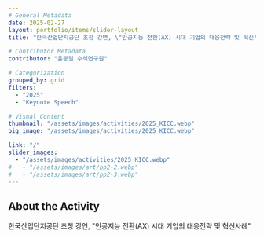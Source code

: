 ```yaml
---
# General Metadata
date: 2025-02-27
layout: portfolio/items/slider-layout
title: "한국산업단지공단 초청 강연, \"인공지능 전환(AX) 시대 기업의 대응전략 및 혁신사례\""

# Contributor Metadata
contributor: "윤종필 수석연구원"

# Categorization
grouped_by: grid
filters:
  - "2025"
  - "Keynote Speech"

# Visual Content
thumbnail: "/assets/images/activities/2025_KICC.webp"
big_image: "/assets/images/activities/2025_KICC.webp"

link: "/"
slider_images:
  - "/assets/images/activities/2025_KICC.webp"
#   - "/assets/images/art/pp2-2.webp"
#   - "/assets/images/art/pp2-3.webp"
---
```

## About the Activity
한국산업단지공단 초청 강연, "인공지능 전환(AX) 시대 기업의 대응전략 및 혁신사례"